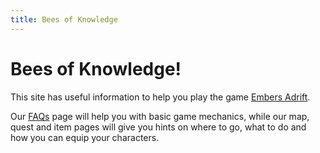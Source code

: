```yaml
---
title: Bees of Knowledge
---
```


# Bees of Knowledge!

This site has useful information to help you play the game [Embers Adrift](./about/embers-adrift).

Our [FAQs](./faqs) page will help you with basic game mechanics, while our map, quest and item pages will give you hints on where to go, what to do and how you can equip your characters.


